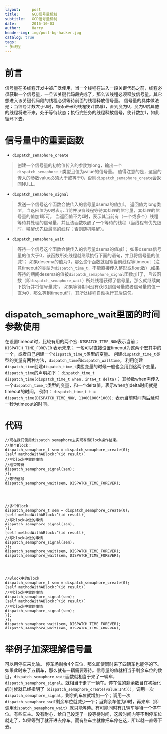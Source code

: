 ```yaml
---
layout:     post
title:      GCD信号量机制
subtitle:   GCD信号量机制
date:       2016-10-03
author:     Harry
header-img: img/post-bg-hacker.jpg
catalog: true
tags:
- 多线程
---
```


# 前言
 信号量在多线程开发中被广泛使用，当一个线程在进入一段关键代码之前，线程必须获取一个信号量，一旦该关键代码段完成了，那么该线程必须释放信号量。其它想进入该关键代码段的线程必须等待前面的线程释放信号量。
信号量的具体做法是：当信号计数大于0时，每条进来的线程使计数减1，直到变为0，变为0后其他的线程将进不来，处于等待状态；执行完任务的线程释放信号，使计数加1，如此循环下去。


# 信号量中的重要函数
-  `dispatch_semaphore_create` 
> 创建一个信号量的初始值传入的参数为long，输出一个`dispatch_semaphore_t`类型且值为value的信号量。
值得注意的是，这里的传入的参数value必须大于或等于0，否则`dispatch_semaphore_create`会返回NULL。 　　　　
- `dispatch_semaphore_signal `
> 发送一个信号这个函数会使传入的信号量dsema的值加1。
返回值为long类型，当返回值为0时表示当前并没有线程等待其处理的信号量，其处理的信号量的值加1即可。
当返回值不为0时，表示其当前有（一个或多个）线程等待其处理的信号量，并且该函数唤醒了一个等待的线程（当线程有优先级时，唤醒优先级最高的线程；否则随机唤醒）。
- `dispatch_semaphore_wait `
> 等待一个信号这个函数会使传入的信号量dsema的值减1；
如果dsema信号量的值大于0，该函数所处线程就继续执行下面的语句，并且将信号量的值减1；
如果desema的值为0，那么这个函数就阻塞当前线程等timeout（注意timeout的类型为`dispatch_time_t`，不能直接传入整形或float数）,如果等待的期间desema的值被`dispatch_semaphore_signal`函数加1了，且该函数（即`dispatch_semaphore_wait`）所处线程获得了信号量，那么就继续向下执行并将信号量减1。
如果等待期间没有获取到信号量或者信号量的值一直为0，那么等到timeout时，其所处线程自动执行其后语句。

# dispatch_semaphore_wait里面的时间参数使用

在设置timeout时，比较有用的两个宏:
`DISPATCH_TIME_NOW`表示当前；
`DISPATCH_TIME_FOREVER` 表示未来；
一般可以直接设置timeout为这两个宏其中的一个，或者自己创建一个`dispatch_time_t`类型的变量。
创建`dispatch_time_t`类型的变量有两种方法，`dispatch_time`和`dispatch_walltime`。
利用创建`dispatch_time`创建`dispatch_time_t`类型变量的时候一般也会用到这两个变量。
`dispatch_time`的声明如下：
`dispatch_time_t` ` dispatch_time(dispatch_time_t when, int64_t delta)`；
其参数when需传入一个`dispatch_time_t`类型的变量，和一个delta值。表示when加delta时间就是timeout的时间。
例如：
`dispatch_time_t t = dispatch_time(DISPATCH_TIME_NOW, 110001000*1000);`
表示当前时间向后延时一秒为timeout的时间。

# 代码
```
//现在我们使用dispatch semaphore去实现等待Block操作结束。
//单个Block：
dispatch_semaphore_t sem = dispatch_semaphore_create(0);      
[self methodWithABlock:^(id result){
//写block中做的事情
//结束等待
dispatch_semaphore_signal(sem);
}];
//等待信号
dispatch_semaphore_wait(sem, DISPATCH_TIME_FOREVER);




//多个Block：
dispatch_semaphore_t sem = dispatch_semaphore_create(0);
[self methodWithABlock:^(id result){
//写block中做的事情
dispatch_semaphore_signal(sem);
}];
[self methodWithABlock:^(id result){
//写block中做的事情
dispatch_semaphore_signal(sem);
}];
dispatch_semaphore_wait(sem, DISPATCH_TIME_FOREVER);
dispatch_semaphore_wait(sem, DISPATCH_TIME_FOREVER);




//Block中的Block
dispatch_semaphore_t sem = dispatch_semaphore_create(0);
[self methodWithABlock:^(id result){
//写block中做的事情
dispatch_semaphore_signal(sem);
[self methodWithABlock:^(id result){
//写block中做的事情
dispatch_semaphore_signal(sem);
}];
}];
dispatch_semaphore_wait(sem, DISPATCH_TIME_FOREVER);
dispatch_semaphore_wait(sem, DISPATCH_TIME_FOREVER);

```

# 举例子加深理解信号量
  可以用停车来比喻。
停车场剩余4个车位，那么即使同时来了四辆车也能停的下。如果此时来了五辆车，那么就有一辆需要等待。信号量的值就相当于剩余车位的数目，`dispatch_semaphore_wait`函数就相当于来了一辆车，`dispatch_semaphore_signal`。就相当于走了一辆车。停车位的剩余数目在初始化的时候就已经指明了`（dispatch_semaphore_create(value:Int)））`，调用一次`dispatch_semaphore_signal`，剩余的车位就增加一个；调用一次`dispatch_semaphore_wai`t剩余车位就减少一个；当剩余车位为0时，再来车（即调用`dispatch_semaphore_wait`）就只能等待。有可能同时有几辆车等待一个停车位。有些车主。没有耐心，给自己设定了一段等待时间，这段时间内等不到停车位就走了，如果等到了就开进去停车。而有些车主就像把车停在这，所以就一直等下去。


